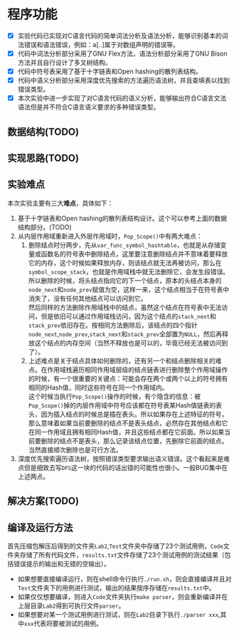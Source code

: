 # 程序功能
- [x] 实验代码已实现对C语言代码的简单词法分析及语法分析，能够识别基本的词法错误和语法错误，例如：a[..]属于对数组声明的错误等。
- [x] 代码中词法分析部分采用了GNU Flex方法，语法分析部分采用了GNU Bison方法并且自行设计了多叉树结构。 
- [x] 代码中符号表采用了基于十字链表和Open hashing的散列表结构。
- [x] 代码中语义分析部分采用深度优先搜索的方法遍历语法树，并且查填表以找到错误类型。 
- [x] 本次实验中进一步实现了对C语言代码的语义分析，能够输出符合C语言文法语法但是并不符合C语言语义要求的多种错误类型。
## 数据结构(TODO)
## 实现思路(TODO)
## 实验难点
本次实验主要有三大**难点**，具体如下：  
1. 基于十字链表和Open hashing的散列表结构设计。这个可以参考上面的数据结构部分。(TODO)
2. 从内层作用域重新进入外层作用域时，``Pop_Scope()``中有两大难点：  
    1. 删除结点时分两步，先从``var_func_symbol_hashtable``，也就是从存储变量或函数名的符号表中删除结点，这里要注意删除结点并不意味着要释放它的内存，这个时候如果释放内存，则该结点就无法再被访问，那么在``symbol_scope_stack``，也就是作用域栈中就无法删除它，会发生段错误。  
    所以删除的时候，将头结点指向它的下一个结点，原本的头结点本身的``node_next``和``node_prev``赋值为空，这样一来，这个结点相当于在符号表中消失了，没有任何其他结点可以访问到它。  
    然后同样的方法删除作用域栈中的结点，虽然这个结点在符号表中无法访问，但是依旧可以通过作用域栈访问，因为这个结点的``stack_next``和``stack_prev``依旧存在。按相同方法删除后，该结点的四个指针``node_next``,``node_prev``,``stack_next``和``stack_prev``全部置为``NULL``，然后再释放这个结点的内存空间（当然不释放也是可以的，毕竟已经无法被访问到了）。
    2. 上述难点是关于结点具体如何删除的，还有另一个和结点删除相关的难点。在作用域栈遍历相同作用域层级的结点链表进行删除整个作用域操作的时候，有一个很重要的关键点：可能会存在两个或两个以上的符号拥有相同的Hash值，同时这些符号在同一个作用域内。  
    这个时候当执行``Pop_Scope()``操作的时候，有个隐含的信息：被``Pop_Scope()``掉的内层作用域中符号应该都在符号表某Hash值链表的表头，因为插入结点的时候总是插在表头。所以如果存在上述特征的符号，那么意味着如果当前要删除的结点不是表头结点，必然存在其他结点和它在同一作用域且拥有相同Hash值，并且这些结点都在它前面。所以如果当前要删除的结点不是表头，那么记录该结点位置，先删除它前面的结点。当然直接顺次删除也是可行方法。
3. 深度优先搜索遍历语法树，按照错误类型要求输出语义错误。这个看起来是难点但是细致去写``DFS``这一块的代码的话出错的可能性也很小。一般BUG集中在上述两点。
## 解决方案(TODO)
## 编译及运行方法
首先压缩包解压后得到的文件夹``Lab2``,``Test``文件夹中存储了23个测试用例，``Code``文件夹存储了所有代码文件，``results.txt``文件存储了23个测试用例的测试结果（包括错误提示的输出和无错的空输出）。
- 如果想要直接编译运行，则在shell命令行执行``./run.sh``，则会直接编译并且对``Test``文件夹下的用例进行测试，输出的结果按序存储在``results.txt``中。
- 如果仅仅想要编译，则进入``Code``文件夹执行``make parser``，则会重新编译并在上层目录``Lab2``得到可执行文件``parser``。
- 如果想要对某一个测试用例进行测试，则在``Lab2``目录下执行``./parser xxx``,其中``xxx``代表将要被测试的用例。
